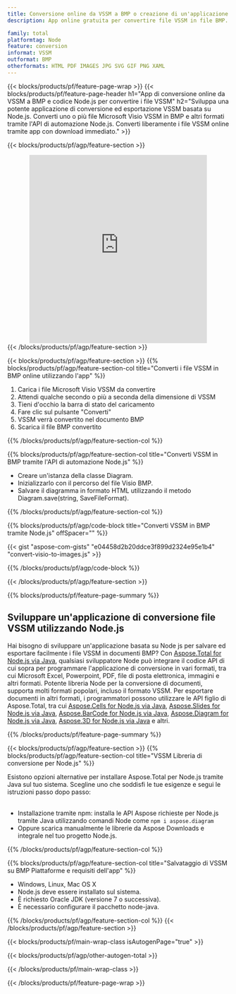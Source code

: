 ```yaml
---
title: Conversione online da VSSM a BMP o creazione di un'applicazione basata su Node.js per convertire i file VSSM
description: App online gratuita per convertire file VSSM in file BMP. Codice libreria di conversione Node.js per documenti Microsoft Visio VSSM. 

family: total
platformtag: Node
feature: conversion
informat: VSSM
outformat: BMP
otherformats: HTML PDF IMAGES JPG SVG GIF PNG XAML
---
```

{{< blocks/products/pf/feature-page-wrap >}}
{{< blocks/products/pf/feature-page-header h1="App di conversione online da VSSM a BMP e codice Node.js per convertire i file VSSM" h2="Sviluppa una potente applicazione di conversione ed esportazione VSSM basata su Node.js. Converti uno o più file Microsoft Visio VSSM in BMP e altri formati tramite l'API di automazione Node.js. Converti liberamente i file VSSM online tramite app con download immediato." >}}


{{< blocks/products/pf/agp/feature-section >}}

<div class="container-fluid agp-content bg-white aboutfile box-1 vh100 section nopbtm">
<div class=container>
<div class=row>
<div class="demobox tc col-md-12 padding-0" align="center">

<iframe title="App gratuita di conversione online da VSSM a BMP" style="border: none; height: 426px;" scrolling="no" src="https://total-conversion-app-65z5r2lp.k8s.dynabic.com/?to=bmp&from=vssm" id="child-iframe" width="80%"></iframe>

</div></div>
</div></div>
{{< /blocks/products/pf/agp/feature-section >}}


{{< blocks/products/pf/agp/feature-section >}}
{{% blocks/products/pf/agp/feature-section-col title="Converti i file VSSM in BMP online utilizzando l'app" %}}

1. Carica i file Microsoft Visio VSSM da convertire
1. Attendi qualche secondo o più a seconda della dimensione di VSSM
1. Tieni d'occhio la barra di stato del caricamento
1. Fare clic sul pulsante "Converti"
1. VSSM verrà convertito nel documento BMP
1. Scarica il file BMP convertito

{{% /blocks/products/pf/agp/feature-section-col %}}

{{% blocks/products/pf/agp/feature-section-col title="Converti VSSM in BMP tramite l'API di automazione Node.js" %}}

- Creare un'istanza della classe Diagram.
- Inizializzarlo con il percorso del file Visio BMP.
- Salvare il diagramma in formato HTML utilizzando il metodo Diagram.save(string, SaveFileFormat).

{{% /blocks/products/pf/agp/feature-section-col %}}

{{% blocks/products/pf/agp/code-block title="Converti VSSM in BMP tramite Node.js" offSpacer="" %}}

{{< gist "aspose-com-gists" "e04458d2b20ddce3f899d2324e95e1b4" "convert-visio-to-images.js" >}}

{{% /blocks/products/pf/agp/code-block %}}

{{< /blocks/products/pf/agp/feature-section >}}

{{% blocks/products/pf/feature-page-summary %}}

<h2>Sviluppare un'applicazione di conversione file VSSM utilizzando Node.js</h2>

Hai bisogno di sviluppare un'applicazione basata su Node js per salvare ed esportare facilmente i file VSSM in documenti BMP? Con [Aspose.Total for Node.js via Java](https://products.aspose.com/total/it/nodejs-java/), qualsiasi sviluppatore Node può integrare il codice API di cui sopra per programmare l'applicazione di conversione in vari formati, tra cui Microsoft Excel, Powerpoint, PDF, file di posta elettronica, immagini e altri formati. Potente libreria Node per la conversione di documenti, supporta molti formati popolari, incluso il formato VSSM. Per esportare documenti in altri formati, i programmatori possono utilizzare le API figlio di Aspose.Total, tra cui [Aspose.Cells for Node.js via Java](https://products.aspose.com/cells/it/nodejs-java/), [Aspose.Slides for Node.js via Java](https://products.aspose.com/slides/it/nodejs-java/), [Aspose.BarCode for Node.js via Java](https://products.aspose.com/barcode/it/nodejs-java/), [Aspose.Diagram for Node.js via Java](https://products.aspose.com/diagram/it/nodejs-java/), [Aspose.3D for Node.js via Java](https://products.aspose.com/3d/it/nodejs-java/) e altri. 
 
 

{{% /blocks/products/pf/feature-page-summary %}}

{{< blocks/products/pf/agp/feature-section >}}
{{% blocks/products/pf/agp/feature-section-col title="VSSM Libreria di conversione per Node.js" %}}

Esistono opzioni alternative per installare Aspose.Total per Node.js tramite Java sul tuo sistema. Scegline uno che soddisfi le tue esigenze e segui le istruzioni passo dopo passo:<br /><br />

- Installazione tramite npm: installa le API Aspose richieste per Node.js tramite Java utilizzando comandi Node come ```npm i aspose.diagram```
- Oppure scarica manualmente le librerie da Aspose Downloads e integrale nel tuo progetto Node.js.

{{% /blocks/products/pf/agp/feature-section-col %}}

{{% blocks/products/pf/agp/feature-section-col title="Salvataggio di VSSM su BMP Piattaforme e requisiti dell'app" %}}

- Windows, Linux, Mac OS X
- Node.js deve essere installato sul sistema.
- È richiesto Oracle JDK (versione 7 o successiva).
- È necessario configurare il pacchetto node-java.

{{% /blocks/products/pf/agp/feature-section-col %}}
{{< /blocks/products/pf/agp/feature-section >}}

{{< blocks/products/pf/main-wrap-class isAutogenPage="true" >}}

{{< blocks/products/pf/agp/other-autogen-total >}}

{{< /blocks/products/pf/main-wrap-class >}}

{{< /blocks/products/pf/feature-page-wrap >}}